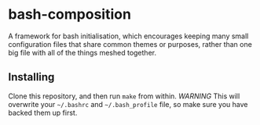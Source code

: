bash-composition
================
A framework for bash initialisation, which encourages keeping many small
configuration files that share common themes or purposes, rather than one big
file with all of the things meshed together.


Installing
----------

Clone this repository, and then run `make` from within. *WARNING* This will
overwrite your `~/.bashrc` and `~/.bash_profile` file, so make sure you have
backed them up first.
